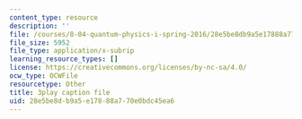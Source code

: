 ```yaml
---
content_type: resource
description: ''
file: /courses/8-04-quantum-physics-i-spring-2016/28e5be8db9a5e17888a770e0bdc45ea6_79GY-hI_emE.srt
file_size: 5952
file_type: application/x-subrip
learning_resource_types: []
license: https://creativecommons.org/licenses/by-nc-sa/4.0/
ocw_type: OCWFile
resourcetype: Other
title: 3play caption file
uid: 28e5be8d-b9a5-e178-88a7-70e0bdc45ea6
---
```

